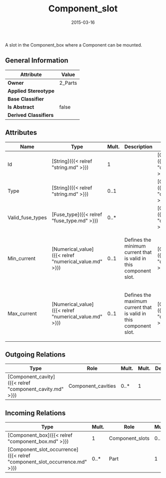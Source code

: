 ﻿---
title: Component_slot
toc: false
type: specs
date: "2015-03-16"
draft: false
specification: KBL
version: 2.4
documentType: "Recommendation"
elementType: Class
classes:
  - Component_slot
menu_name: kbl-2.4
---
A slot in the Component_box where a Component can be mounted.

## General Information

| Attribute               | Value |
|-------------------------|-------|
| **Owner**               | 2_Parts |
| **Applied Stereotype**  |   |
| **Base Classifier**     |   |
| **Is Abstract**         | false |
| **Derived Classifiers** |   |

## Attributes
|  Name  |  Type  |  Mult.  |  Description  |  Owning Classifier  |
|--------|--------|---------|---------------|--------------|
|Id | [String]({{< relref "string.md" >}}) | 1 |  | [Component_slot]({{< relref "component_slot.md" >}}) |
|Type | [String]({{< relref "string.md" >}}) | 0..1 |  | [Component_slot]({{< relref "component_slot.md" >}}) |
|Valid_fuse_types | [Fuse_type]({{< relref "fuse_type.md" >}}) | 0..* |  | [Component_slot]({{< relref "component_slot.md" >}}) |
|Min_current | [Numerical_value]({{< relref "numerical_value.md" >}}) | 0..1 | <p> Defines the minimum current that is valid in this component slot.      </p> | [Component_slot]({{< relref "component_slot.md" >}}) |
|Max_current | [Numerical_value]({{< relref "numerical_value.md" >}}) | 0..1 | <p> Defines the maximum current that is valid in this component slot.      </p> | [Component_slot]({{< relref "component_slot.md" >}}) |

## Outgoing Relations
|    Type  |   Role   |   Mult.   |   Mult.   |   Description   |
|----------|----------|-----------|-----------|-----------------|
| [Component_cavity]({{< relref "component_cavity.md" >}}) | Component_cavities | 0..* | 1 |  |
##  Incoming Relations
|    Type  |   Mult.  |   Role    |   Mult.   |   Description  |
|----------|----------|-----------|-----------|----------------|
| [Component_box]({{< relref "component_box.md" >}}) | 1 | Component_slots | 0..* |  |
| [Component_slot_occurrence]({{< relref "component_slot_occurrence.md" >}}) | 0..* | Part | 1 |  |

